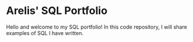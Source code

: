 # Arelis' SQL Portfolio
Hello and welcome to my SQL portfolio! In this code repository, I will share examples of SQL I have written.
